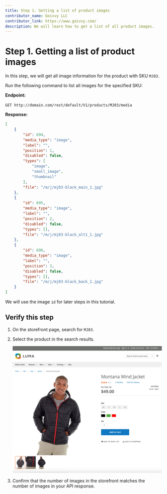 ```yaml
---
title: Step 1. Getting a list of product images 
contributor_name: Goivvy LLC
contributor_link: https://www.goivvy.com/
description: We will learn how to get a list of all product images.
--- 
```


# Step 1. Getting a list of product images

In this step, we will get all image information for the product with SKU `MJ03`.

Run the following command to list all images for the specified SKU:

**Endpoint:**

`GET http://domain.com/rest/default/V1/products/MJ03/media`

**Response:**

```json
[
    {
        "id": 694,
        "media_type": "image",
        "label": "",
        "position": 1,
        "disabled": false,
        "types": [
            "image",
            "small_image",
            "thumbnail"
        ],
        "file": "/m/j/mj03-black_main_1.jpg"
    },
    {
        "id": 695,
        "media_type": "image",
        "label": "",
        "position": 2,
        "disabled": false,
        "types": [],
        "file": "/m/j/mj03-black_alt1_1.jpg"
    },
    {
        "id": 696,
        "media_type": "image",
        "label": "",
        "position": 3,
        "disabled": false,
        "types": [],
        "file": "/m/j/mj03-black_back_1.jpg"
    }
]
```

We will use the image `id` for later steps in this tutorial.

## Verify this step

1. On the storefront page, search for `MJ03`.

1. Select the product in the search results.

    ![Product](../../../_images/list-product-images.png)

1. Confirm that the number of images in the storefront matches the number of images in your API response.
